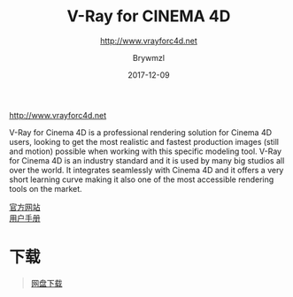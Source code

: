 ﻿---
layout:     post
title:      V-Ray for CINEMA 4D
subtitle:   http://www.vrayforc4d.net
date:       2017-12-09
author:     Brywmzl
header-img: img/Vray/wave-web-stefan-008b-uai-2064x836.jpg
catalog: true
tags: [C4D插件,V-Ray]
categories: [渲染引擎]
---
http://www.vrayforc4d.net

<!--more-->

V-Ray for Cinema 4D is a professional rendering solution for Cinema 4D users, looking to get the most realistic and fastest production images (still and motion) possible when working with this specific modeling tool. V-Ray for Cinema 4D is an industry standard and it is used by many big studios all over the world. It integrates seamlessly with Cinema 4D and it offers a very short learning curve making it also one of the most accessible rendering tools on the market.  

[官方网站](http://www.vrayforc4d.net/)  
[用户手册](http://vrayforc4d.net/docs/)  

# 下载 
> [网盘下载](https://pan.baidu.com/s/1skDAPC5)  